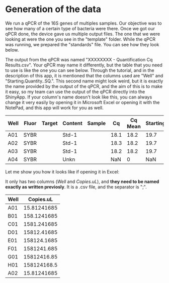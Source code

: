# Generation of the data
We run a qPCR of the 16S genes of multiples samples. Our objective was to see how many of a certain type of bacteria were there. Once we got our qPCR done, the device gave us multiple output files. The one that we were looking at were the one you see in the "template" folder. 
While the qPCR was running, we prepared the "standards" file. 
You can see how they look below. 

The output from the qPCR was named "XXXXXXXX - Quantification Cq Results.csv". Your qPCR may name it differently, but the table that you need to use is like the one you can see below. Through the tutorial, and in the description of this app, it is mentioned that the columns used are "Well" and "Starting.Quantity..SQ.". This second name might look weird, but it is exactly the name provided by the output of the qPCR, and the aim of this is to make it easy, so my team can use the output of the qPCR directly into the ShinyApp. If your column's name doesn't look like this, you can always change it very easily by opening it in Microsoft Excel or opening it with the NotePad, and this app will work for you as well. 

| Well | Fluor | Target | Content | Sample | Cq   | Cq Mean | Starting.Quantity..SQ. | ... |
|------|-------|--------|---------|--------|------|---------|------------------------|-----|
| A01  | SYBR  |        | Std-1   |        | 18.1 | 18.2    | 19.7                   | ... |
| A02  | SYBR  |        | Std-1   |        | 18.3 | 18.2    | 19.7                   | ... |
| A03  | SYBR  |        | Std-1   |        | 18.2 | 18.2    | 19.7                   | ... |
| A04  | SYBR  |        | Unkn    |        | NaN  | 0       | NaN                    | ... |

Let me show you how it looks like if opening it in Excel:

It only has two columns (_Well_ and _Copies.uL_), and **they need to be named exactly as written previosly**. It is a .csv file, and the separator is ";".

| Well | Copies.uL     |
|------|---------------|
| A01  | 15.81241685   |
| B01  | 158.1241685   |
| C01  | 1581.241685   |
| D01  | 15812.41685   |
| E01  | 158124.1685   |
| F01  | 1581241.685   |
| G01  | 15812416.85   |
| H01  | 158124168.5   |
| A02  | 15.81241685   |
